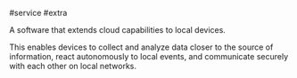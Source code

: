 #service #extra 

A software that extends cloud capabilities to local devices.

This enables devices to collect and analyze data closer to the source of information, react autonomously to local events, and communicate securely with each other on local networks.